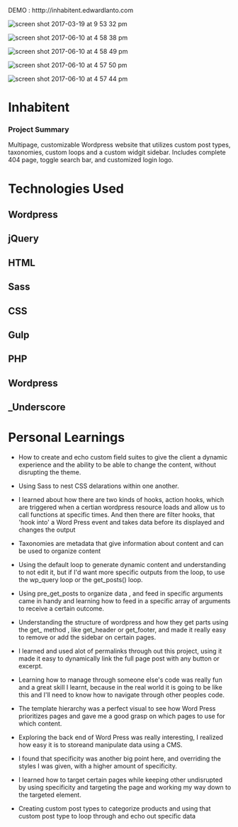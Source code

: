 DEMO : htttp://inhabitent.edwardlanto.com


![screen shot 2017-03-19 at 9 53 32 pm](https://cloud.githubusercontent.com/assets/20784807/24088998/8e21b476-0cee-11e7-9f17-43f0fbb84ea7.png)

![screen shot 2017-06-10 at 4 58 38 pm](https://user-images.githubusercontent.com/20784807/27007169-597eccf8-4dfe-11e7-8c3d-d0cd44024839.png)

![screen shot 2017-06-10 at 4 58 49 pm](https://user-images.githubusercontent.com/20784807/27007171-6139f0bc-4dfe-11e7-9517-db5b44132d3f.png)

![screen shot 2017-06-10 at 4 57 50 pm](https://user-images.githubusercontent.com/20784807/27007174-6a8874a4-4dfe-11e7-934c-95c0488e2181.png)

![screen shot 2017-06-10 at 4 57 44 pm](https://user-images.githubusercontent.com/20784807/27007175-7831daa0-4dfe-11e7-8a45-4410b4471128.png)

# Inhabitent #

### Project Summary ###

  Multipage, customizable Wordpress website that utilizes custom post types, taxonomies, custom loops and a custom widgit sidebar. Includes complete 404 page, toggle search bar, and customized login logo.


# Technologies Used 
## Wordpress
## jQuery
## HTML
## Sass
## CSS
## Gulp
## PHP
## Wordpress
## _Underscore

# Personal Learnings

* How to create  and echo custom field suites to give the client a dynamic experience and the ability to be able to change the content, without disrupting the theme.

* Using Sass to nest CSS delarations within one another.

* I learned about how there are two kinds of hooks, action hooks, which are triggered when a certian wordpress resource loads and allow us to call functions at specific times. And then there are filter hooks, that 'hook into' a Word Press event and takes data before its displayed and changes the output

* Taxonomies are metadata that give information about content and can be used to organize content

* Using the default loop to generate dynamic content and understanding to not edit it, but if I'd want more specific outputs from the loop, to use the wp_query loop or the get_posts() loop.

* Using pre_get_posts to organize data , and feed in specific arguments came in handy and learning how to feed in a specific array of arguments to receive a certain outcome.

* Understanding the structure of wordpress and how they get parts using the get_ method , like get_header or get_footer, and made it really easy to remove or add the sidebar on certain pages.

* I learned and used alot of permalinks through out this project, using it made it easy to dynamically link the full page post with any button or excerpt.

* Learning how to manage through someone else's code was really fun and a great skill I learnt, because in the real world it is going to be like this and I'll need to know how to navigate through other peoples code.

* The template hierarchy was a perfect visual to see how Word Press prioritizes pages and gave me a good grasp on which pages to use for which content.

* Exploring the back end of Word Press was really interesting, I realized how easy it is to storeand manipulate data using a CMS.

* I found that specificity was another big point here, and overriding the styles I was given, with a higher amount of specificity.

* I learned how to target certain pages while keeping other undisrupted by using specificity and targeting the page and working my way down to the targeted element.

* Creating custom post types to categorize products and using that custom post type to loop through and echo out specific data


